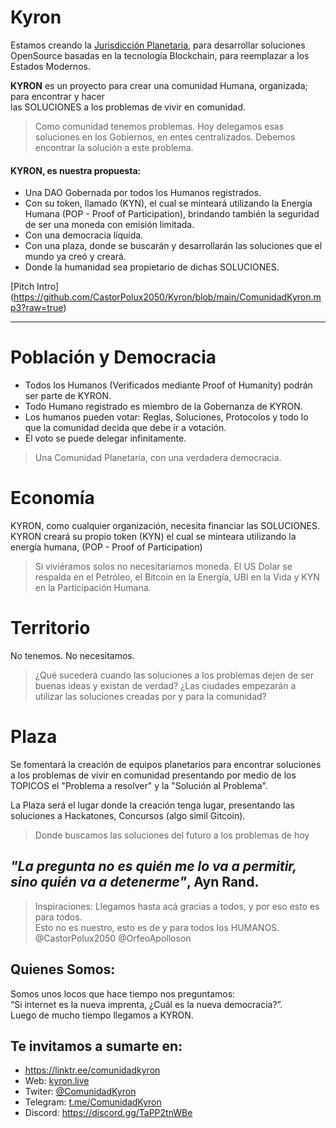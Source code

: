# Kyron

Estamos creando la [Jurisdicción Planetaria](http://https://sites.google.com/d/1GQBWcyLo5uRaDadautVt_adbMmiR6NGT/p/1rDSsdfCuTIxZloFku8YQMLzMmbUQ8JdR/edit "Jurisdicción Planetaria"),
para desarrollar soluciones OpenSource basadas en la tecnología Blockchain,
para reemplazar a los Estados Modernos.

**KYRON** es un proyecto para crear una comunidad Humana, organizada; 
para encontrar y hacer    
las SOLUCIONES a los problemas de vivir en comunidad.

> Como comunidad tenemos problemas. Hoy delegamos esas soluciones en los Gobiernos, en entes centralizados. Debemos encontrar la solución a este problema.

#### KYRON, es nuestra propuesta:
- Una DAO Gobernada por todos los Humanos registrados.
- Con su token, llamado (KYN), el cual se minteará utilizando la Energía Humana (POP - Proof of Participation), brindando también la seguridad de ser una moneda con emisión limitada.
- Con una democracia líquida.
- Con una plaza, donde se buscarán y desarrollarán las soluciones que el mundo ya creó y creará.
- Donde la humanidad sea propietario de dichas SOLUCIONES.


[Pitch Intro] (https://github.com/CastorPolux2050/Kyron/blob/main/ComunidadKyron.mp3?raw=true)


------------



# Población y Democracia 
- Todos los Humanos (Verificados mediante Proof of Humanity) podrán ser parte de KYRON.
- Todo Humano registrado es miembro de la Gobernanza de KYRON.
- Los humanos pueden votar: Reglas, Soluciones, Protocolos y todo lo que la comunidad decida que debe ir a votación.
- El voto se puede delegar infinitamente.

> Una Comunidad Planetaria, con una verdadera democracia.

# Economía 

KYRON, como cualquier organización, necesita financiar las SOLUCIONES.
KYRON creará su propio token (KYN) el cual se minteara utilizando la energía humana, (POP - Proof of Participation)

> Si viviéramos solos no necesitaríamos moneda. El US Dolar se respalda en el Petróleo, el Bitcoin en la Energía, UBI en la Vida y KYN en la Participación Humana.

# Territorio 
No tenemos. No necesitamos.

> ¿Qué sucederá cuando las soluciones a los problemas dejen de ser buenas ideas y existan de verdad? ¿Las ciudades empezarán a utilizar las soluciones creadas por y para la comunidad?

# Plaza

Se fomentará la creación de equipos planetarios para encontrar soluciones a los problemas de vivir en comunidad presentando por medio de los TOPICOS el "Problema a resolver" y la "Solución al Problema".   

La Plaza será el lugar donde la creación tenga lugar, presentando las soluciones a Hackatones, Concursos (algo simil Gitcoin).

> Donde buscamos las soluciones del futuro a los problemas de hoy


## *"La pregunta no es quién me lo va a permitir, sino quién va a detenerme"*, Ayn Rand.


> Inspiraciones:
Llegamos hasta acá gracias a todos, y por eso esto es para todos.   
Esto no es nuestro, esto es de y para todos los HUMANOS.  
@CastorPolux2050 @OrfeoApolloson

## Quienes Somos:
Somos unos locos que hace tiempo nos preguntamos:  
“Si internet es la nueva imprenta, ¿Cuál es la nueva democracia?”.  
Luego de mucho tiempo llegamos a KYRON.  

## Te invitamos a sumarte en:
- https://linktr.ee/comunidadkyron
- Web: [kyron.live](https://linktr.ee/comunidadkyron)
- Twiter: [@ComunidadKyron](https://twitter.com/ComunidadKyron)
- Telegram: [t.me/ComunidadKyron](https://t.me/ComunidadKyron)
- Discord: https://discord.gg/TaPP2tnWBe

